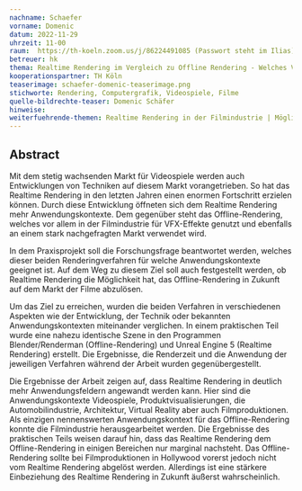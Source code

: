 ```yaml
---
nachname: Schaefer
vorname: Domenic
datum: 2022-11-29
uhrzeit: 11-00
raum:  https://th-koeln.zoom.us/j/86224491085 (Passwort steht im Ilias) Präsentation
betreuer: hk
thema: Realtime Rendering im Vergleich zu Offline Rendering - Welches Verfahren eignet sich für welche Anwendungskontexte
kooperationspartner: TH Köln
teaserimage: schaefer-domenic-teaserimage.png
stichworte: Rendering, Computergrafik, Videospiele, Filme
quelle-bildrechte-teaser: Domenic Schäfer
hinweise:
weiterfuehrende-themen: Realtime Rendering in der Filmindustrie | Möglichkeiten im Metaversum durch die Anwendung von Realtime Rendering
---
```


## Abstract

Mit dem stetig wachsenden Markt für Videospiele werden auch Entwicklungen von Techniken auf diesem Markt vorangetrieben. So hat das Realtime Rendering in den letzten Jahren einen enormen Fortschritt erzielen können. Durch diese Entwicklung öffneten sich dem Realtime Rendering mehr Anwendungskontexte. Dem gegenüber steht das Offline-Rendering, welches vor allem in der Filmindustrie für VFX-Effekte genutzt und ebenfalls an einem stark nachgefragten Markt verwendet wird.

In dem Praxisprojekt soll die Forschungsfrage beantwortet werden, welches dieser beiden Renderingverfahren für welche Anwendungskontexte geeignet ist. Auf dem Weg zu diesem Ziel soll auch festgestellt werden, ob Realtime Rendering die Möglichkeit hat, das Offline-Rendering in Zukunft auf dem Markt der Filme abzulösen.

Um das Ziel zu erreichen, wurden die beiden Verfahren in verschiedenen Aspekten wie der Entwicklung, der Technik oder bekannten Anwendungskontexten miteinander verglichen. In einem praktischen Teil wurde eine nahezu identische Szene in den Programmen Blender/Renderman (Offline-Rendering) und Unreal Engine 5 (Realtime Rendering) erstellt. Die Ergebnisse, die Renderzeit und die Anwendung der jeweiligen Verfahren während der Arbeit wurden gegenübergestellt.

Die Ergebnisse der Arbeit zeigen auf, dass Realtime Rendering in deutlich mehr Anwendungsfeldern angewandt werden kann. Hier sind die Anwendungskontexte Videospiele, Produktvisualisierungen, die Automobilindustrie, Architektur, Virtual Reality aber auch Filmproduktionen. Als einzigen nennenswerten Anwendungskontext für das Offline-Rendering konnte die Filmindustrie herausgearbeitet werden. Die Ergebnisse des praktischen Teils weisen darauf hin, dass das Realtime Rendering dem Offline-Rendering in einigen Bereichen nur marginal nachsteht. Das Offline-Rendering sollte bei Filmproduktionen in Hollywood vorerst jedoch nicht vom Realtime Rendering abgelöst werden. Allerdings ist eine stärkere Einbeziehung des Realtime Rendering in Zukunft äußerst wahrscheinlich.

